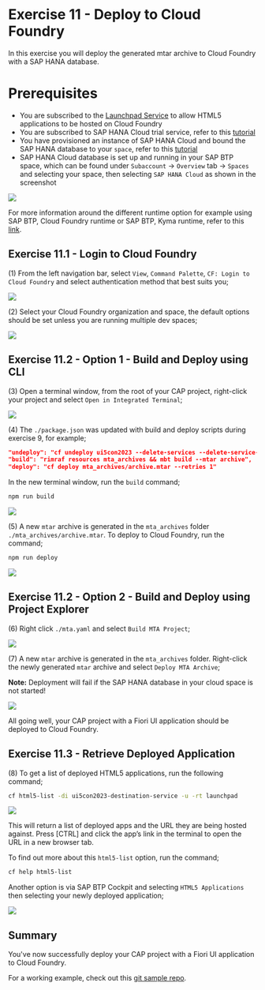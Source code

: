 
# Exercise 11 - Deploy to Cloud Foundry

In this exercise you will deploy the generated mtar archive to Cloud Foundry with a SAP HANA database.

# Prerequisites

* You are subscribed to the [Launchpad Service](https://developers.sap.com/tutorials/cp-portal-cloud-foundry-getting-started.html) to allow HTML5 applications to be hosted on Cloud Foundry
* You are subscribed to SAP HANA Cloud trial service, refer to this [tutorial](https://developers.sap.com/tutorials/hana-cloud-mission-trial-2.html)
* You have provisioned an instance of SAP HANA Cloud and bound the SAP HANA database to your `space`, refer to this [tutorial](https://developers.sap.com/tutorials/hana-cloud-mission-trial-8.html)
* SAP HANA Cloud database is set up and running in your SAP BTP space, which can be found under  `Subaccount` -> `Overview` tab -> `Spaces` and selecting your space, then selecting `SAP HANA Cloud` as shown in the screenshot

![](./images/hana_prerequisite.png)

For more information around the different runtime option for example using SAP BTP, Cloud Foundry runtime or SAP BTP, Kyma runtime, refer to this [link](https://help.sap.com/docs/btp/btp-developers-guide/deploy-cap).


## Exercise 11.1 - Login to Cloud Foundry

(1) From the left navigation bar, select `View`, `Command Palette`, `CF: Login to Cloud Foundry` and select authentication method that best suits you;

![](./images/image1.png)

(2) Select your Cloud Foundry organization and space, the default options should be set unless you are running multiple dev spaces;

![](./images/image2.png)

## Exercise 11.2 - Option 1 - Build and Deploy using CLI

(3) Open a terminal window, from the root of your CAP project, right-click your project and select `Open in Integrated Terminal`;

![](./images/image3.png)

(4) The `./package.json` was updated with build and deploy scripts during exercise 9, for example;

```json
"undeploy": "cf undeploy ui5con2023 --delete-services --delete-service-keys --delete-service-brokers",
"build": "rimraf resources mta_archives && mbt build --mtar archive",
"deploy": "cf deploy mta_archives/archive.mtar --retries 1"
```

In the new terminal window, run the `build` command;

```bash
npm run build
```

![](./images/image4.png)

(5) A new `mtar` archive is generated in the `mta_archives` folder `./mta_archives/archive.mtar`. To deploy to Cloud Foundry, run the command;

```bash
npm run deploy
```

![](./images/image5.png)

## Exercise 11.2 - Option 2 - Build and Deploy using Project Explorer

(6) Right click `./mta.yaml` and select `Build MTA Project`;

![](./images/image6.png)

(7) A new `mtar` archive is generated in the `mta_archives` folder. Right-click the newly generated `mtar` archive and select `Deploy MTA Archive`;

__Note:__ Deployment will fail if the SAP HANA database in your cloud space is not started!

![](./images/image7.png)

All going well, your CAP project with a Fiori UI application should be deployed to Cloud Foundry.

## Exercise 11.3 - Retrieve Deployed Application

(8) To get a list of deployed HTML5 applications, run the following command;

```bash
cf html5-list -di ui5con2023-destination-service -u -rt launchpad
```

![](./images/image8.png)

This will return a list of deployed apps and the URL they are being hosted against. Press [CTRL] and click the app’s link in the terminal to open the URL in a new browser tab.

To find out more about this `html5-list` option, run the command;

```bash
cf help html5-list
```

Another option is via SAP BTP Cockpit and selecting `HTML5 Applications` then selecting your newly deployed application;

![](./images/image9.png)

## Summary

You've now successfully deploy your CAP project with a Fiori UI application to Cloud Foundry.

For a working example, check out this [git sample repo](https://github.com/SAP-samples/fiori-tools-samples/tree/main/cap/cap-fiori-mta).

